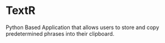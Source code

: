 # TextR
Python Based Application that allows users to store and copy predetermined phrases into their clipboard.
